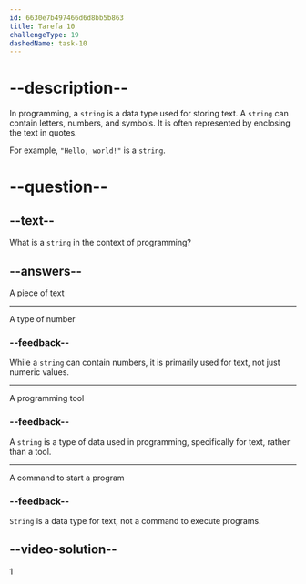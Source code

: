 ```yaml
---
id: 6630e7b497466d6d8bb5b863
title: Tarefa 10
challengeType: 19
dashedName: task-10
---
```


# --description--

In programming, a `string` is a data type used for storing text. A `string` can contain letters, numbers, and symbols. It is often represented by enclosing the text in quotes.

For example, `"Hello, world!"` is a `string`.

# --question--

## --text--

What is a `string` in the context of programming?

## --answers--

A piece of text

---

A type of number

### --feedback--

While a `string` can contain numbers, it is primarily used for text, not just numeric values.

---

A programming tool

### --feedback--

A `string` is a type of data used in programming, specifically for text, rather than a tool.

---

A command to start a program

### --feedback--

`String` is a data type for text, not a command to execute programs.

## --video-solution--

1
